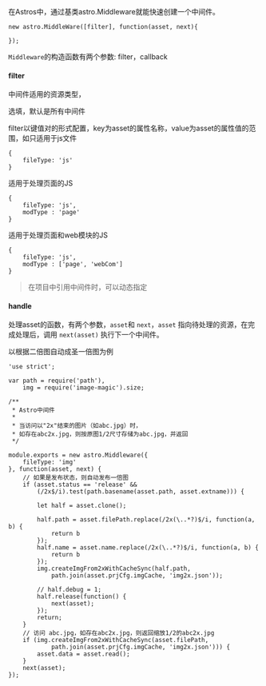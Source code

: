 在Astros中，通过基类astro.Middleware就能快速创建一个中间件。

    new astro.MiddleWare([filter], function(asset, next){
    
    });
    
`Middleware`的构造函数有两个参数: filter，callback

#### filter

中间件适用的资源类型，

选填，默认是所有中间件

filter以键值对的形式配置，key为asset的属性名称，value为asset的属性值的范围，如只适用于js文件

    {
        fileType: 'js'
    }

适用于处理页面的JS

    {
        fileType: 'js',
        modType : 'page'
    }
    
适用于处理页面和web模块的JS

    {
        fileType: 'js',
        modType : ['page', 'webCom']
    }

> 在项目中引用中间件时，可以动态指定

#### handle

处理asset的函数，有两个参数，`asset`和 `next`，`asset` 指向待处理的资源，在完成处理后，调用 `next(asset)` 执行下一个中间件。


以根据二倍图自动成圣一倍图为例

    'use strict';
    
    var path = require('path'),
        img = require('image-magic').size;
    
    /**
     * Astro中间件
     * 
     * 当访问以"2x"结束的图片（如abc.jpg）时，
     * 如存在abc2x.jpg，则按原图1/2尺寸存储为abc.jpg，并返回
     */
    
    module.exports = new astro.Middleware({
        fileType: 'img'
    }, function(asset, next) {
        // 如果是发布状态，则自动发布一倍图
        if (asset.status == 'release' &&
            (/2x$/i).test(path.basename(asset.path, asset.extname))) {
    
            let half = asset.clone();
        
            half.path = asset.filePath.replace(/2x(\..*?)$/i, function(a, b) {
                return b
            });
            half.name = asset.name.replace(/2x(\..*?)$/i, function(a, b) {
                return b
            });
            img.createImgFrom2xWithCacheSync(half.path,
                path.join(asset.prjCfg.imgCache, 'img2x.json'));
    
            // half.debug = 1;
            half.release(function() {
                next(asset);
            });
            return;
        }
        // 访问 abc.jpg，如存在abc2x.jpg，则返回缩放1/2的abc2x.jpg
        if (img.createImgFrom2xWithCacheSync(asset.filePath,
                path.join(asset.prjCfg.imgCache, 'img2x.json'))) {
            asset.data = asset.read();
        }
        next(asset);
    });